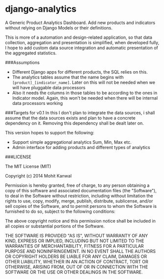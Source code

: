 django-analytics
================

A Generic Product Analytics Dashboard. Add new products and indicators without relying on Django Models or their definitions.

This is more of a automation and design-related application, so that data collection, aggregation and presentation is simplified, when developed fully, I hope to add custom data source integration and automatic presentation of the aggregated statistics.

###Assumptions
* Different Django apps for different products, the SQL relies on this.
* The analytics tables assume that the name begins with `[product]_[indicator_name]`. Later on this will not be needed when we will have pluggable data processors
* Also it needs the columns in those tables to be according to the ones in Indicator model. Again, this won't be needed when there will be internal data processors working 

###Targets for v0.1
In this I don't plan to integrate the data sources, i shall assume that the data sources exists and plan to have a concrete dependency on it. Removing this dependency shall be dealt later on.

This version hopes to support the following:

* Support simple aggregational analytics Sum, Min, Max etc.
* Admin interface for adding products and different types of analytics

###LICENSE

The MIT License (MIT)

Copyright (c) 2014 Mohit Kanwal

Permission is hereby granted, free of charge, to any person obtaining a copy of
this software and associated documentation files (the "Software"), to deal in
the Software without restriction, including without limitation the rights to
use, copy, modify, merge, publish, distribute, sublicense, and/or sell copies of
the Software, and to permit persons to whom the Software is furnished to do so,
subject to the following conditions:

The above copyright notice and this permission notice shall be included in all
copies or substantial portions of the Software.

THE SOFTWARE IS PROVIDED "AS IS", WITHOUT WARRANTY OF ANY KIND, EXPRESS OR
IMPLIED, INCLUDING BUT NOT LIMITED TO THE WARRANTIES OF MERCHANTABILITY, FITNESS
FOR A PARTICULAR PURPOSE AND NONINFRINGEMENT. IN NO EVENT SHALL THE AUTHORS OR
COPYRIGHT HOLDERS BE LIABLE FOR ANY CLAIM, DAMAGES OR OTHER LIABILITY, WHETHER
IN AN ACTION OF CONTRACT, TORT OR OTHERWISE, ARISING FROM, OUT OF OR IN
CONNECTION WITH THE SOFTWARE OR THE USE OR OTHER DEALINGS IN THE SOFTWARE.
